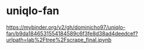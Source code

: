# uniqlo-fan
 

https://mybinder.org/v2/gh/dominicho97/uniqlo-fan/b9da1846531554184589c6f3fe8d38ad4deedcef?urlpath=lab%2Ftree%2Fscrape_final.ipynb
